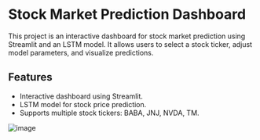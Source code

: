 # Stock Market Prediction Dashboard

This project is an interactive dashboard for stock market prediction using Streamlit and an LSTM model. It allows users to select a stock ticker, adjust model parameters, and visualize predictions.

## Features
- Interactive dashboard using Streamlit.
- LSTM model for stock price prediction.
- Supports multiple stock tickers: BABA, JNJ, NVDA, TM.

![image](https://github.com/user-attachments/assets/9287834e-85a4-43ff-964d-5f65d28ba70c)


